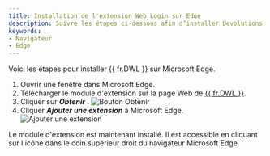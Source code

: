```yaml
---
title: Installation de l'extension Web Login sur Edge
description: Suivre les étapes ci-dessous afin d’installer Devolutions Web Login dans le navigateur Edge. 
keywords:
- Navigateur
- Edge
---
```

Voici les étapes pour installer {{ fr.DWL }} sur Microsoft Edge. 
1. Ouvrir une fenêtre dans Microsoft Edge. 
2. Télécharger le module d'extension sur la page Web de [{{ fr.DWL }}](https://devolutions.net/fr/web-login). 
3. Cliquer sur ***Obtenir*** . 
![Bouton Obtenir](/img/fr/kb/KB4029.png) 
1. Cliquer ***Ajouter une extension*** à Microsoft Edge. 
![Ajouter une extension](/img/fr/kb/KB4028.png) 

Le module d'extension est maintenant installé. Il est accessible en cliquant sur l'icône dans le coin supérieur droit du navigateur Microsoft Edge. 

